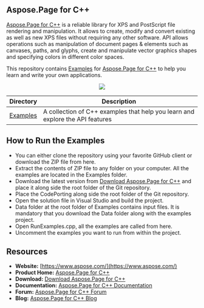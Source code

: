 ## Aspose.Page for C++

[Aspose.Page for C++](https://products.aspose.com/page/cpp) is a reliable library for XPS and PostScript file rendering and manipulation. It allows to create, modify and convert existing as well as new XPS files without requiring any other software. API allows operations such as manipulation of document pages & elements such as canvases, paths, and glyphs, create and manipulate vector graphics shapes and specifying colors in different color spaces.


This repository contains [Examples](Examples) for [Aspose.Page for C++](https://products.aspose.com/page/cpp) to help you learn and write your own applications.

<p align="center">
  <a title="Download ZIP" href="https://github.com/aspose-page/Aspose.Page-for-c/archive/master.zip">
    <img src="http://i.imgur.com/hwNhrGZ.png" />
  </a>
</p>

Directory | Description
--------- | -----------
[Examples](Examples)  | A collection of C++ examples that help you learn and explore the API features

## How to Run the Examples

+ You can either clone the repository using your favorite GitHub client or download the ZIP file from here.
+ Extract the contents of ZIP file to any folder on your computer. All the examples are located in the Examples folder.
+ Download the latest version from [Download Aspose.Page for C++](https://downloads.aspose.com/page/cpp) and place it along side the root folder of the Git repository.
+ Place the CodePorting along side the root folder of the Git repository.
+ Open the solution file in Visual Studio and build the project.
+ Data folder at the root folder of Examples contains input files. It is mandatory that you download the Data folder along with the examples project.
+ Open RunExamples.cpp, all the examples are called from here.
+ Uncomment the examples you want to run from within the project.

## Resources

* **Website:** [https://www.aspose.com/](https://www.aspose.com/)
* **Product Home:** [Aspose.Page for C++](https://products.aspose.com/page/cpp)
* **Download:** [Download Aspose.Page for C++](https://downloads.aspose.com/page/cpp)
* **Documentation:** [Aspose.Page for C++ Documentation](https://docs.aspose.com/display/pagecpp/Home)
* **Forum:** [Aspose.Page for C++ Forum](https://forum.aspose.com/c/page)
* **Blog:** [Aspose.Page for C++ Blog](https://blog.aspose.com/category/page/)
